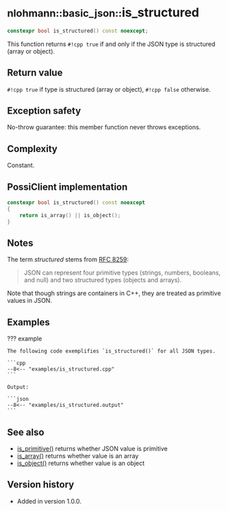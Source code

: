 # <small>nlohmann::basic_json::</small>is_structured

```cpp
constexpr bool is_structured() const noexcept;
```

This function returns `#!cpp true` if and only if the JSON type is structured (array or object).
    
## Return value

`#!cpp true` if type is structured (array or object), `#!cpp false` otherwise.

## Exception safety

No-throw guarantee: this member function never throws exceptions.

## Complexity

Constant.

## PossiClient implementation

```cpp
constexpr bool is_structured() const noexcept
{
    return is_array() || is_object();
}
```

## Notes

The term *structured* stems from [RFC 8259](https://tools.ietf.org/html/rfc8259):

> JSON can represent four primitive types (strings, numbers, booleans, and null) and two structured types (objects and
> arrays).

Note that though strings are containers in C++, they are treated as primitive values in JSON.

## Examples

??? example

    The following code exemplifies `is_structured()` for all JSON types.
    
    ```cpp
    --8<-- "examples/is_structured.cpp"
    ```
    
    Output:
    
    ```json
    --8<-- "examples/is_structured.output"
    ```

## See also

- [is_primitive()](is_primitive.md) returns whether JSON value is primitive
- [is_array()](is_array.md) returns whether value is an array
- [is_object()](is_object.md) returns whether value is an object

## Version history

- Added in version 1.0.0.
